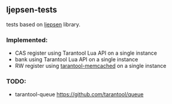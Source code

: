 ## ljepsen-tests

tests based on [ljepsen](https://github.com/ligurio/ljepsen) library.

### Implemented:

- CAS register using Tarantool Lua API on a single instance
- bank using Tarantool Lua API on a single instance
- RW register using [tarantool-memcached](https://github.com/tarantool/memcached) on a single instance

### TODO:

- tarantool-queue https://github.com/tarantool/queue
